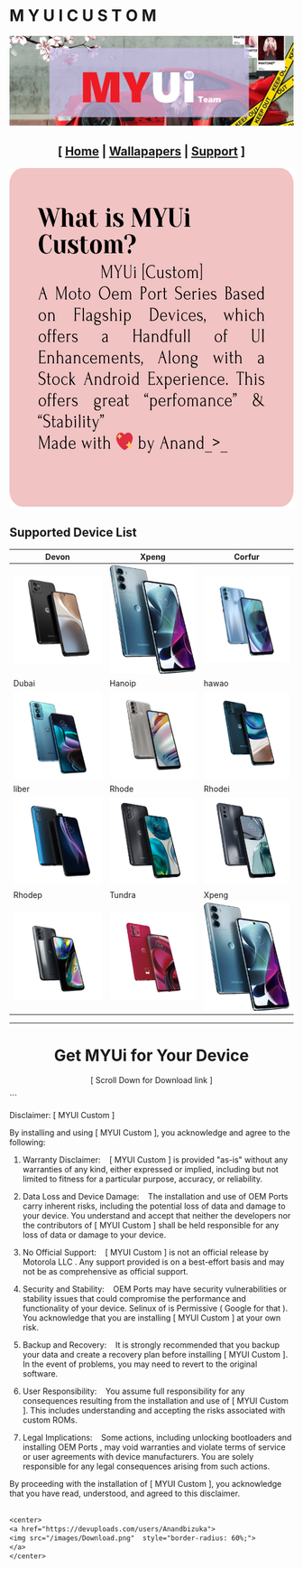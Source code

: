# M Y U I   C U S T O M

![](images/xbanner.jpg)

<center> 
<h2><span>[ <a href="/">Home</a> | </span>
	<span><a href="/wallpapers/">Wallapapers</a> | </span>
	<span><a href="https://t.me/hanoipprojects">Support</a> ]</span>
</h2></center>


<center>
<img src="intro.png" style="border-radius: 50%;" height="600">
</center>


## Supported Device List 

| Devon | Xpeng | Corfur |
|---|---|---|
| ![](devices/Devon/1.png) | ![](devices/xpeng/1.png) | ![](devices/Corfur/1.png) |
| Dubai | Hanoip | hawao |
| ![](devices/Dubai/1.png) | ![](devices/Hanoip/1.png) | ![](devices/hawao/1.png) |
| liber | Rhode | Rhodei |
| ![](devices/liber/1.png) | ![](devices/Rhode/1.png) | ![](devices/Rhodei/1.png) |
| Rhodep | Tundra | Xpeng |
| ![](devices/Rhodep/1.png) | ![](devices/Tundra/1.png) | ![](devices/xpeng/1.png) |


---

<center>
<h1>Get MYUi for Your Device</h1>
<p>[ Scroll Down for Download link ]</p>
</center>
```

Disclaimer: [ MYUI Custom ] 

By installing and using [ MYUI Custom ], you acknowledge and agree to the following:

1. Warranty Disclaimer:
   [ MYUI Custom ] is provided "as-is" without any warranties of any kind, either expressed or implied, including but not limited to fitness for a particular purpose, accuracy, or reliability.

2. Data Loss and Device Damage:
   The installation and use of OEM Ports carry inherent risks, including the potential loss of data and damage to your device. You understand and accept that neither the developers nor the contributors of [ MYUI Custom ] shall be held responsible for any loss of data or damage to your device.

3. No Official Support:
   [ MYUI Custom ] is not an official release by Motorola LLC . Any support provided is on a best-effort basis and may not be as comprehensive as official support.

4. Security and Stability:
   OEM Ports may have security vulnerabilities or stability issues that could compromise the performance and functionality of your device. Selinux of is Permissive ( Google for that ). You acknowledge that you are installing [ MYUI Custom ] at your own risk.

5. Backup and Recovery:
   It is strongly recommended that you backup your data and create a recovery plan before installing [ MYUI Custom ]. In the event of problems, you may need to revert to the original software.

6. User Responsibility:
   You assume full responsibility for any consequences resulting from the installation and use of [ MYUI Custom ]. This includes understanding and accepting the risks associated with custom ROMs.

7. Legal Implications:
   Some actions, including unlocking bootloaders and installing OEM Ports , may void warranties and violate terms of service or user agreements with device manufacturers. You are solely responsible for any legal consequences arising from such actions.

By proceeding with the installation of [ MYUI Custom ], you acknowledge that you have read, understood, and agreed to this disclaimer.
```

<center>
<a href="https://devuploads.com/users/Anandbizuka">
<img src="/images/Download.png"  style="border-radius: 60%;">
</a>
</center>
